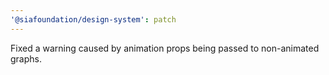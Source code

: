```yaml
---
'@siafoundation/design-system': patch
---
```


Fixed a warning caused by animation props being passed to non-animated graphs.
